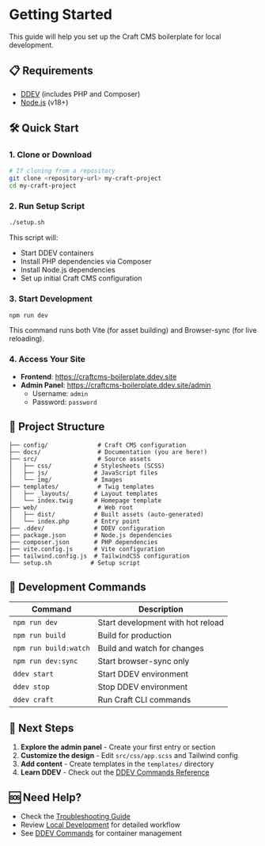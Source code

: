 # Getting Started

This guide will help you set up the Craft CMS boilerplate for local development.

## 📋 Requirements

- [DDEV](https://ddev.readthedocs.io/en/stable/#installation) (includes PHP and Composer)
- [Node.js](https://nodejs.org/) (v18+)

## 🛠️ Quick Start

### 1. Clone or Download
```bash
# If cloning from a repository
git clone <repository-url> my-craft-project
cd my-craft-project
```

### 2. Run Setup Script
```bash
./setup.sh
```

This script will:
- Start DDEV containers
- Install PHP dependencies via Composer
- Install Node.js dependencies
- Set up initial Craft CMS configuration

### 3. Start Development
```bash
npm run dev
```

This command runs both Vite (for asset building) and Browser-sync (for live reloading).

### 4. Access Your Site
- **Frontend**: https://craftcms-boilerplate.ddev.site
- **Admin Panel**: https://craftcms-boilerplate.ddev.site/admin
  - Username: `admin`
  - Password: `password`

## 📁 Project Structure

```
├── config/              # Craft CMS configuration
├── docs/                # Documentation (you are here!)
├── src/                 # Source assets
│   ├── css/            # Stylesheets (SCSS)
│   ├── js/             # JavaScript files
│   └── img/            # Images
├── templates/           # Twig templates
│   ├── _layouts/       # Layout templates
│   └── index.twig      # Homepage template
├── web/                 # Web root
│   ├── dist/           # Built assets (auto-generated)
│   └── index.php       # Entry point
├── .ddev/              # DDEV configuration
├── package.json        # Node.js dependencies
├── composer.json       # PHP dependencies
├── vite.config.js      # Vite configuration
├── tailwind.config.js  # TailwindCSS configuration
└── setup.sh           # Setup script
```

## 🔧 Development Commands

| Command | Description |
|---------|-------------|
| `npm run dev` | Start development with hot reload |
| `npm run build` | Build for production |
| `npm run build:watch` | Build and watch for changes |
| `npm run dev:sync` | Start browser-sync only |
| `ddev start` | Start DDEV environment |
| `ddev stop` | Stop DDEV environment |
| `ddev craft` | Run Craft CLI commands |

## 🎯 Next Steps

1. **Explore the admin panel** - Create your first entry or section
2. **Customize the design** - Edit `src/css/app.scss` and Tailwind config
3. **Add content** - Create templates in the `templates/` directory
4. **Learn DDEV** - Check out the [DDEV Commands Reference](ddev-commands.md)

## 🆘 Need Help?

- Check the [Troubleshooting Guide](troubleshooting.md)
- Review [Local Development](local-development.md) for detailed workflow
- See [DDEV Commands](ddev-commands.md) for container management
